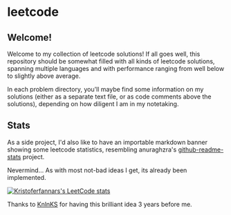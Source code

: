 # leetcode

## Welcome!

Welcome to my collection of leetcode solutions!
If all goes well, this repository should be somewhat filled with all kinds of leetcode solutions, spanning multiple languages and with performance ranging from well below to slightly above average.

In each problem directory, you'll maybe find some information on my solutions (either as a separate text file, or as code comments above the solutions), depending on how diligent I am in my notetaking.

## Stats

As a side project, I'd also like to have an importable markdown banner showing some leetcode statistics, resembling anuraghzra's [github-readme-stats](https://github.com/anuraghazra/github-readme-stats) project.

Nevermind... As with most not-bad ideas I get, its already been implemented.

[![Kristoferfannars's LeetCode stats](https://leetcode-stats-six.vercel.app/?username=kristoferfannar&theme=dark)](https://github.com/KnlnKS/leetcode-stats)

Thanks to [KnlnKS](https://github.com/KnlnKS) for having this brilliant idea 3 years before me.
